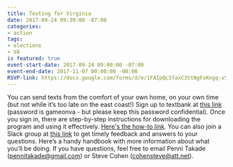 ```yaml
---
title: Texting for Virginia
date: 2017-09-24 09:39:00 -07:00
categories:
- action
tags:
- elections
- VA
is featured: true
event-start-date: 2017-09-24 09:00:00 -07:00
event-end-date: 2017-11-07 00:00:00 -08:00
RSVP-link: https://docs.google.com/forms/d/e/1FAIpQLSfaxC3ttNgFsKngq-vStItEo_Niah-Y8msdGLo76U-0fDCIJg/viewform
---
```


You can send texts from the comfort of your own home, on your own time (but not while it’s too late on the east coast!) Sign up to textbank at [this link](https://www.sisterdistrict.com/programs/textbanking) (password is gameonva - but please keep this password confidential). Once you sign in, there are step-by-step instructions for downloading the program and using it effectively. [Here's the how-to link](https://docs.google.com/presentation/d/1mucy_iFAL43jXCVjE9pkhPsU54P3TDJCSJDBF4EwCsI/edit#slide=id.g277f18b084_0_199). You can also join a Slack group at [this link](https://sisterdistrict.slack.com/?redir=%2Fmessages%2FC7ENFBY3D) to get timely feedback and answers to your questions. Here’s a handy handbook with more information about what you’ll be doing. If you have questions, feel free to email Penni Takade (pennitakade@gmail.com) or Steve Cohen (cohensteve@att.net). 